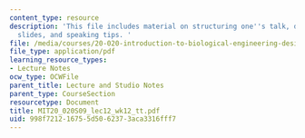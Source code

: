 ```yaml
---
content_type: resource
description: 'This file includes material on structuring one''s talk, designing one''s
  slides, and speaking tips. '
file: /media/courses/20-020-introduction-to-biological-engineering-design-spring-2009/998f721216755d5062373aca3316fff7_MIT20_020S09_lec12_wk12_tt.pdf
file_type: application/pdf
learning_resource_types:
- Lecture Notes
ocw_type: OCWFile
parent_title: Lecture and Studio Notes
parent_type: CourseSection
resourcetype: Document
title: MIT20_020S09_lec12_wk12_tt.pdf
uid: 998f7212-1675-5d50-6237-3aca3316fff7
---
```

